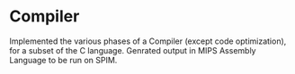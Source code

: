 # Compiler
Implemented the various phases of a Compiler (except code optimization), for a subset of the C language. Genrated output in MIPS Assembly Language to be run on SPIM.
